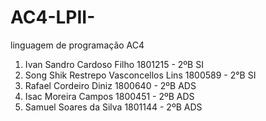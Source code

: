 # AC4-LPII-
linguagem de programação AC4 
1. Ivan Sandro Cardoso Filho 1801215 - 2ºB SI
2. Song Shik Restrepo Vasconcellos Lins 1800589 - 2°B SI
3. Rafael Cordeiro Diniz 1800640 - 2ºB ADS 
4. Isac Moreira Campos 1800451 - 2ºB ADS
5. Samuel Soares da Silva 1801144 - 2ºB ADS 


